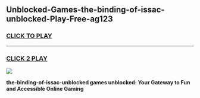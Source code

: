 
## Unblocked-Games-the-binding-of-issac-unblocked-Play-Free-ag123
<h3>
<a href="https://premium76.site?title=the-binding-of-issac-unblocked&ref=20M">CLICK TO PLAY</a></h3>
<hr>

<h3>
<a href="https://premium76.site?title=the-binding-of-issac-unblocked&ref=20M">CLICK 2 PLAY</a>
  
</h3>

<a href="https://premium76.site?title=the-binding-of-issac-unblocked&ref=19M"><img src="https://clearcache.store/games.png"></a>


**the-binding-of-issac-unblocked games unblocked: Your Gateway to Fun and Accessible Online Gaming**
